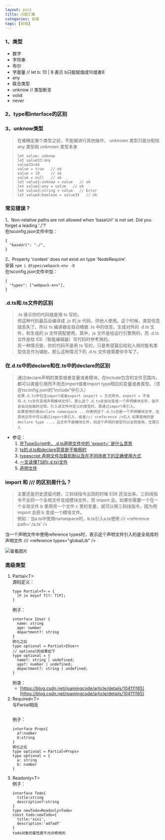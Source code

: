 ```yaml
---
layout: post
title: 问题汇集
categories: 前端
tags: [前端]
---
```


### 1、类型
- 数字
- 字符串
- 布尔
- 字面量       // let b: 10 | 8  表示 b只能赋值成10或者8
- any
- 联合类型
- unknow      // 类型断言
- volid
- never 

### 2、type和interface的区别


### 3、unknow类型
>在被确定某个类型之前，不能被进行其他操作， unknown 类型只能分配给 any 类型和 unknown 类型本身
>```
>let value: unknow
>let value33:any
>value33=44
>value = true   // ok
>value = 10     // ok
>value = null   // ok
>let value1:unknow = value   // ok
>let value2:any = value   // ok
>let value3:string = value   // Error
>let value4:boolean = value33   // ok
>```

### 常见错误？
1、Non-relative paths are not allowed when 'baseUrl' is not set. Did you forget a leading './'?  
在tsconfig.json文件中加：
```
{
  "baseUrl": "./",
}
```

2、Property 'context' does not exist on type 'NodeRequire'.  
安装 ```npm i @types/webpack-env -D```  
在tsconfig.json文件中加：
```
{
  "types": ["webpack-env"],
}
```

### .d.ts和.ts文件的区别
>.ts 表示你的代码就是用 ts 写的。  
>但这种代码最后会编译成 .js 的 js 代码，供他人使用。这个时候，类型信息就丢失了。所以 ts 编译器会自动根据 .ts 中的信息，生成对外的 .d.ts 文件，和生成的 js 文件搭配使用。其中，js 文件是给运行引擎用的，而 .d.ts 文件是给 IDE（智能编辑器）写代码时参考用的。  
>另一种情况是，你的代码不是用 ts 写的，只是希望最后给别人用时能有类型信息作为辅助，那么这种情况下的 .d.ts 文件就需要你手写了。

### 在.d.ts中的declare和在.ts中的declare的区别
>通过declare声明的类型或者变量或者模块，在include包含的文件范围内，都可以直接引用而不用去import或者import type相应的变量或者类型。（须在tsconfig.json的“include”中引入）  
```如果.d.ts中包含import或者export（export = 方式除外，export = 不会将.d.ts文件变成声明模块文件），那么这个.d.ts会自动变成一个声明模块文件，就不会自动挂载的全局。引入该文件中定义的类型时，需通过import来引入。```   
```如果使用的是declare namespace ...则表明这个.d.ts也是一个声明模块文件，在其他文件中可以通过import来引入，或者/// <reference />引入``` 
```如果使用的是declare type ...，且文件不是模块文件，则这个声明的类型可以全局使用，无需引入```
* 参见：  
  1. [在TypeScript中，.d.ts声明文件中的 'export=' 是什么意思](https://segmentfault.com/q/1010000010118685)
  2. [ts的.d.ts和declare究竟是干嘛用的](https://blog.csdn.net/qq_34551390/article/details/118800743)  
  3. [typescript 声明文件加载机制以及在不同场景下的正确使用方式](https://zhuanlan.zhihu.com/p/133344957)  
  4. [一文读懂TS的(.d.ts)文件](https://juejin.cn/post/6987735091925483551)
  5. [声明文件](https://ts.xcatliu.com/basics/declaration-files.html#declare-global)

### import 和 /// <reference /> 的区别是什么？
>主要还是历史遗留问题，三斜线指令出现的时候 ES6 还没出来。三斜线指令不会将一个全局文件变成模块文件，而 import 会。如果你需要一个在一个全局文件 b 里用另一个文件 c 里的变量，就可以用三斜线指令，因为用 import 会把 b 变成一个模块文件。  
>例如：当a.ts中使用namespace时，b.ts引入a.ts使用
/// \<reference path='./a.ts' />

当一个声明文件中使用reference types时，表示这个声明文件引入的是全局库的声明文件
/// \<reference types="globalLib" />

![查看图片](/assets/images/declare.png)





### 高级类型
1. Partial\<T>  
   源码定义：
   ```
   type Partial<T> = {
     [P in keyof T]?: T[P];
   }
   ```
   例子：
   ```
   interface IUser {
     name: string
     age: number
     department?: string
   }
   转化之后
   type optional = Partial<IUser>
   // optional的结果如下
   type optional = {
     name?: string | undefined;
     age?: number | undefined;
     department?: string | undefined;
   }
   ```
   附录：
   * [https://blog.csdn.net/roamingcode/article/details/104111165](https://blog.csdn.net/roamingcode/article/details/104111165)
2. Required\<T>  
   与Partial相反
   ```

   ```
   例子：
   ```
   interface Props{
     a?:number
     b:string
   }
   转化之后
   type optional = Partial<Props>
   type optional = {
     a: string
     b: number
   }
   ```
3. Readonly\<T>  
   例子：
   ```
   interface Todo{
     title:string
     description?:string
   } 
   type newTodo=Readonly<Todo>
   const todo:newTodo={
     title:'xixi',
     description:'adfadf'
   }
   todo对象的属性是不允许修改的
   ```